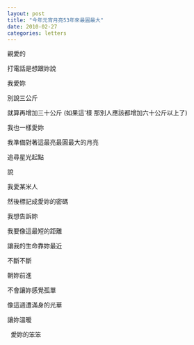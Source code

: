 ```yaml
---
layout: post
title: "今年元宵月亮53年來最圓最大"
date: 2010-02-27
categories: letters
---
```


親愛的
 

打電話是想跟妳說


我愛妳


別說三公斤


就算再增加三十公斤
(如果這'樣
那別人應該都增加六十公斤以上了)


我也一樣愛妳


我準備對著這最亮最圓最大的月亮


追尋星光起點


說


我愛某米人


然後標記成愛妳的密碼


我想告訴妳


我要像這最短的距離


讓我的生命靠妳最近


不斷不斷


朝妳前進


不會讓妳感覺孤單


像這週遭滿身的光華


讓妳溫暖

 
愛妳的笨笨
